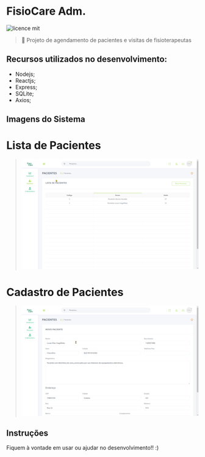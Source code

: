 # FisioCare Adm.

![licence mit](https://img.shields.io/badge/license-MIT-yellow)

> :rocket: Projeto de agendamento de pacientes e visitas de fisioterapeutas

## Recursos utilizados no desenvolvimento:
- Nodejs;
- Reactjs;
- Express;
- SQLite;
- Axios;

## Imagens do Sistema

# Lista de Pacientes
> ![lista de pacientes](https://github.com/lucaspokaz/fisiocare-adm/blob/master/images/lista-pacientes.png)

# Cadastro de Pacientes
> ![cadastro de paciente](https://github.com/lucaspokaz/fisiocare-adm/blob/master/images/novo-paciente.png)

## Instruções

Fiquem à vontade em usar ou ajudar no desenvolvimento!! :)
